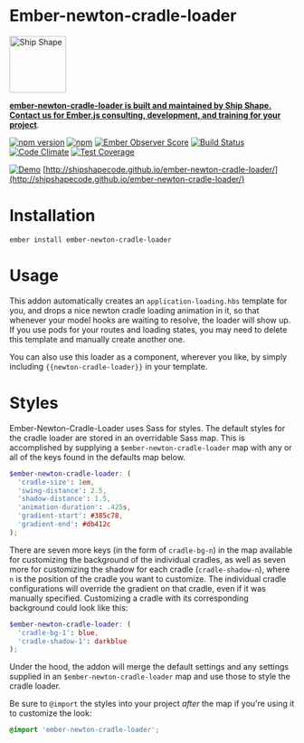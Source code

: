 # Ember-newton-cradle-loader

<a href="https://shipshape.io/"><img src="http://i.imgur.com/KVqNjgO.png" alt="Ship Shape" width="100" height="100"/></a>

**[ember-newton-cradle-loader is built and maintained by Ship Shape. Contact us for Ember.js consulting, development, and training for your project](https://shipshape.io/ember-consulting/)**.

[![npm version](https://badge.fury.io/js/ember-newton-cradle-loader.svg)](http://badge.fury.io/js/ember-newton-cradle-loader)
[![npm](https://img.shields.io/npm/dm/ember-newton-cradle-loader.svg)]()
[![Ember Observer Score](http://emberobserver.com/badges/ember-newton-cradle-loader.svg)](http://emberobserver.com/addons/ember-newton-cradle-loader)
[![Build Status](https://travis-ci.org/shipshapecode/ember-newton-cradle-loader.svg)](https://travis-ci.org/shipshapecode/ember-newton-cradle-loader)
[![Code Climate](https://codeclimate.com/github/shipshapecode/ember-newton-cradle-loader/badges/gpa.svg)](https://codeclimate.com/github/shipshapecode/ember-newton-cradle-loader)
[![Test Coverage](https://codeclimate.com/github/shipshapecode/ember-newton-cradle-loader/badges/coverage.svg)](https://codeclimate.com/github/shipshapecode/ember-newton-cradle-loader/coverage)

[![Demo](http://i.imgur.com/hDPxb2H.gif)](http://shipshapecode.github.io/ember-newton-cradle-loader/)
[http://shipshapecode.github.io/ember-newton-cradle-loader/](http://shipshapecode.github.io/ember-newton-cradle-loader/)

# Installation
`ember install ember-newton-cradle-loader`

# Usage

This addon automatically creates an `application-loading.hbs` template for you, and drops a nice newton cradle loading animation in it, so that whenever your model hooks are waiting to resolve, the loader will show up. If you use pods for your routes and loading states, you may need to delete this template and manually create another one.

You can also use this loader as a component, wherever you like, by simply including `{{newton-cradle-loader}}` in your template.


# Styles

Ember-Newton-Cradle-Loader uses Sass for styles. The default styles for the cradle loader are stored in an overridable Sass map. This is accomplished by supplying a `$ember-newton-cradle-loader` map with any or all of the keys found in the defaults map below.

```scss
$ember-newton-cradle-loader: (
  'cradle-size': 1em,
  'swing-distance': 2.5,
  'shadow-distance': 1.5,
  'animation-duration': .425s,
  'gradient-start': #385c78,
  'gradient-end': #db412c
);
```

There are seven more keys (in the form of `cradle-bg-n`) in the map available for customizing the background of the individual cradles, as well as seven more for customizing the shadow for each cradle (`cradle-shadow-n`), where `n` is the position of the cradle you want to customize. The individual cradle configurations will override the gradient on that cradle, even if it was manually specified. Customizing a cradle with its corresponding background could look like this:

```scss
$ember-newton-cradle-loader: (
  'cradle-bg-1': blue,
  'cradle-shadow-1': darkblue
);
```

Under the hood, the addon will merge the default settings and any settings supplied in an `$ember-newton-cradle-loader` map and use those to style the cradle loader.

Be sure to `@import` the styles into your project *after* the map if you're using it to customize the look:

```scss
@import 'ember-newton-cradle-loader';
```
